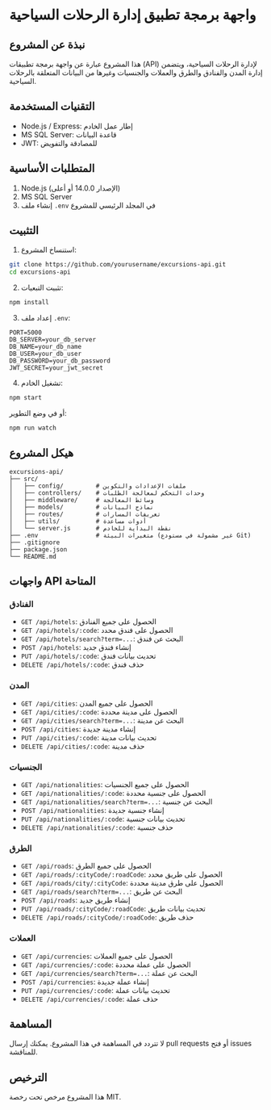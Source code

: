 # واجهة برمجة تطبيق إدارة الرحلات السياحية

## نبذة عن المشروع

هذا المشروع عبارة عن واجهة برمجة تطبيقات (API) لإدارة الرحلات السياحية، ويتضمن إدارة المدن والفنادق والطرق والعملات والجنسيات وغيرها من البيانات المتعلقة بالرحلات السياحية.

## التقنيات المستخدمة

- Node.js / Express: إطار عمل الخادم
- MS SQL Server: قاعدة البيانات
- JWT: للمصادقة والتفويض

## المتطلبات الأساسية

1. Node.js (الإصدار 14.0.0 أو أعلى)
2. MS SQL Server
3. إنشاء ملف `.env` في المجلد الرئيسي للمشروع

## التثبيت

1. استنساخ المشروع:

```bash
git clone https://github.com/yourusername/excursions-api.git
cd excursions-api
```

2. تثبيت التبعيات:

```bash
npm install
```

3. إعداد ملف `.env`:

```
PORT=5000
DB_SERVER=your_db_server
DB_NAME=your_db_name
DB_USER=your_db_user
DB_PASSWORD=your_db_password
JWT_SECRET=your_jwt_secret
```

4. تشغيل الخادم:

```bash
npm start
```

أو في وضع التطوير:

```bash
npm run watch
```

## هيكل المشروع

```
excursions-api/
├── src/
│   ├── config/         # ملفات الإعدادات والتكوين
│   ├── controllers/    # وحدات التحكم لمعالجة الطلبات
│   ├── middleware/     # وسائط المعالجة
│   ├── models/         # نماذج البيانات
│   ├── routes/         # تعريفات المسارات
│   ├── utils/          # أدوات مساعدة
│   └── server.js       # نقطة البداية للخادم
├── .env                # متغيرات البيئة (غير مشمولة في مستودع Git)
├── .gitignore
├── package.json
└── README.md
```

## واجهات API المتاحة

### الفنادق

- `GET /api/hotels`: الحصول على جميع الفنادق
- `GET /api/hotels/:code`: الحصول على فندق محدد
- `GET /api/hotels/search?term=...`: البحث عن فندق
- `POST /api/hotels`: إنشاء فندق جديد
- `PUT /api/hotels/:code`: تحديث بيانات فندق
- `DELETE /api/hotels/:code`: حذف فندق

### المدن

- `GET /api/cities`: الحصول على جميع المدن
- `GET /api/cities/:code`: الحصول على مدينة محددة
- `GET /api/cities/search?term=...`: البحث عن مدينة
- `POST /api/cities`: إنشاء مدينة جديدة
- `PUT /api/cities/:code`: تحديث بيانات مدينة
- `DELETE /api/cities/:code`: حذف مدينة

### الجنسيات

- `GET /api/nationalities`: الحصول على جميع الجنسيات
- `GET /api/nationalities/:code`: الحصول على جنسية محددة
- `GET /api/nationalities/search?term=...`: البحث عن جنسية
- `POST /api/nationalities`: إنشاء جنسية جديدة
- `PUT /api/nationalities/:code`: تحديث بيانات جنسية
- `DELETE /api/nationalities/:code`: حذف جنسية

### الطرق

- `GET /api/roads`: الحصول على جميع الطرق
- `GET /api/roads/:cityCode/:roadCode`: الحصول على طريق محدد
- `GET /api/roads/city/:cityCode`: الحصول على طرق مدينة محددة
- `GET /api/roads/search?term=...`: البحث عن طريق
- `POST /api/roads`: إنشاء طريق جديد
- `PUT /api/roads/:cityCode/:roadCode`: تحديث بيانات طريق
- `DELETE /api/roads/:cityCode/:roadCode`: حذف طريق

### العملات

- `GET /api/currencies`: الحصول على جميع العملات
- `GET /api/currencies/:code`: الحصول على عملة محددة
- `GET /api/currencies/search?term=...`: البحث عن عملة
- `POST /api/currencies`: إنشاء عملة جديدة
- `PUT /api/currencies/:code`: تحديث بيانات عملة
- `DELETE /api/currencies/:code`: حذف عملة

## المساهمة

لا تتردد في المساهمة في هذا المشروع. يمكنك إرسال pull requests أو فتح issues للمناقشة.

## الترخيص

هذا المشروع مرخص تحت رخصة MIT.
